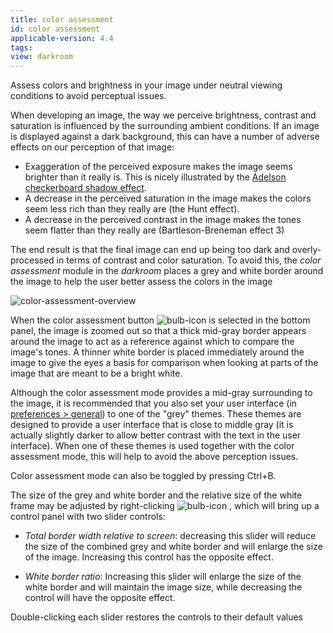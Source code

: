 ```yaml
---
title: color assessment
id: color assessment
applicable-version: 4.4
tags: 
view: darkroom
---
```


Assess colors and brightness in your image under neutral viewing conditions to avoid perceptual issues.

When developing an image, the way we perceive brightness, contrast and saturation is influenced by the surrounding ambient conditions. If an image is displayed against a dark background, this can have a number of adverse effects on our perception of that image:

- Exaggeration of the perceived exposure makes the image seems brighter than it really is. This is nicely illustrated by the [Adelson checkerboard shadow effect](https://en.wikipedia.org/wiki/Checker_shadow_illusion).
- A decrease in the perceived saturation in the image makes the colors seem less rich than they really are (the Hunt effect).
- A decrease in the perceived contrast in the image makes the tones seem flatter than they really are (Bartleson-Breneman effect 3)

The end result is that the final image can end up being too dark and overly-processed in terms of contrast and color saturation. To avoid this, the _color assessment_ module in the _darkroom_ places a grey and white border around the image to help the user better assess the colors in the image

![color-assessment-overview](./color-assessment/color-assessment-overview.png#w75)

When the color assessment button ![bulb-icon](./color-assessment/bulb-icon.png#icon) is selected in the bottom panel, the image is zoomed out so that a thick mid-gray border appears around the image to act as a reference against which to compare the image's tones. A thinner white border is placed immediately around the image to give the eyes a basis for comparison when looking at parts of the image that are meant to be a bright white.

Although the color assessment mode provides a mid-gray surrounding to the image, it is recommended that you also set your user interface (in [preferences > general](../../../preferences-settings/general.md)) to one of the "grey" themes. These themes are designed to provide a user interface that is close to middle gray (it is actually slightly darker to allow better contrast with the text in the user interface). When one of these themes is used together with the color assessment mode, this will help to avoid the above perception issues.

Color assessment mode can also be toggled by pressing Ctrl+B.

The size of the grey and white border and the relative size of the white frame may be adjusted by right-clicking ![bulb-icon](./color-assessment/bulb-icon.png#icon) , which will bring up a control panel with two slider controls:

- _Total border width relative to screen_: decreasing this slider will reduce the size of the combined grey and white border and will enlarge the size of the image. Increasing this control has the opposite effect.

- _White border ratio_: Increasing this slider will enlarge the size of the white border and will maintain the image size, while decreasing the control will have the opposite effect.

Double-clicking each slider restores the controls to their default values
